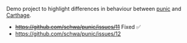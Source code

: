 Demo project to highlight differences in behaviour between [punic](https://github.com/schwa/punic) and [Carthage](https://github.com/Carthage/Carthage).

- ~~https://github.com/schwa/punic/issues/11~~ Fixed ✅
- https://github.com/schwa/punic/issues/12
